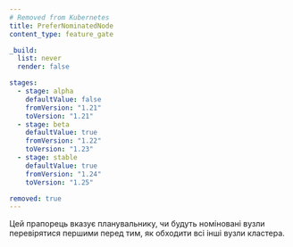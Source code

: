```yaml
---
# Removed from Kubernetes
title: PreferNominatedNode
content_type: feature_gate

_build:
  list: never
  render: false

stages:
  - stage: alpha 
    defaultValue: false
    fromVersion: "1.21"
    toVersion: "1.21"
  - stage: beta 
    defaultValue: true
    fromVersion: "1.22"
    toVersion: "1.23"
  - stage: stable
    defaultValue: true
    fromVersion: "1.24"
    toVersion: "1.25"

removed: true
---
```

Цей прапорець вказує планувальнику, чи будуть номіновані вузли перевірятися першими перед тим, як обходити всі інші вузли кластера.
